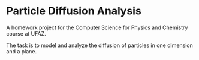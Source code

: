 # Particle Diffusion Analysis

A homework project for the Computer Science for Physics and Chemistry course at UFAZ.

The task is to model and analyze the diffusion of particles in one dimension and a plane. 
